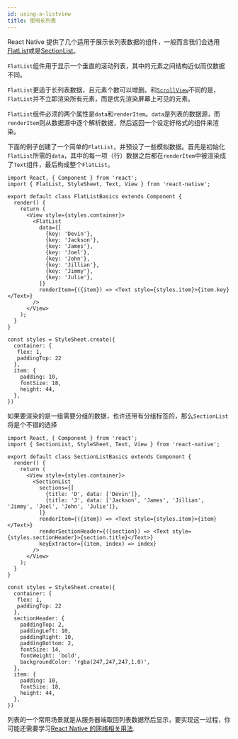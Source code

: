 ```yaml
---
id: using-a-listview
title: 使用长列表
---
```


React Native 提供了几个适用于展示长列表数据的组件，一般而言我们会选用[FlatList](flatlist.md)或是[SectionList](sectionlist.md)。

`FlatList`组件用于显示一个垂直的滚动列表，其中的元素之间结构近似而仅数据不同。

`FlatList`更适于长列表数据，且元素个数可以增删。和[`ScrollView`](using-a-scrollview.md)不同的是，`FlatList`并不立即渲染所有元素，而是优先渲染屏幕上可见的元素。

`FlatList`组件必须的两个属性是`data`和`renderItem`。`data`是列表的数据源，而`renderItem`则从数据源中逐个解析数据，然后返回一个设定好格式的组件来渲染。

下面的例子创建了一个简单的`FlatList`，并预设了一些模拟数据。首先是初始化`FlatList`所需的`data`，其中的每一项（行）数据之后都在`renderItem`中被渲染成了`Text`组件，最后构成整个`FlatList`。

```SnackPlayer name=FlatList%20Basics
import React, { Component } from 'react';
import { FlatList, StyleSheet, Text, View } from 'react-native';

export default class FlatListBasics extends Component {
  render() {
    return (
      <View style={styles.container}>
        <FlatList
          data={[
            {key: 'Devin'},
            {key: 'Jackson'},
            {key: 'James'},
            {key: 'Joel'},
            {key: 'John'},
            {key: 'Jillian'},
            {key: 'Jimmy'},
            {key: 'Julie'},
          ]}
          renderItem={({item}) => <Text style={styles.item}>{item.key}</Text>}
        />
      </View>
    );
  }
}

const styles = StyleSheet.create({
  container: {
   flex: 1,
   paddingTop: 22
  },
  item: {
    padding: 10,
    fontSize: 18,
    height: 44,
  },
})
```

如果要渲染的是一组需要分组的数据，也许还带有分组标签的，那么`SectionList`将是个不错的选择

```SnackPlayer name=SectionList%20Basics
import React, { Component } from 'react';
import { SectionList, StyleSheet, Text, View } from 'react-native';

export default class SectionListBasics extends Component {
  render() {
    return (
      <View style={styles.container}>
        <SectionList
          sections={[
            {title: 'D', data: ['Devin']},
            {title: 'J', data: ['Jackson', 'James', 'Jillian', 'Jimmy', 'Joel', 'John', 'Julie']},
          ]}
          renderItem={({item}) => <Text style={styles.item}>{item}</Text>}
          renderSectionHeader={({section}) => <Text style={styles.sectionHeader}>{section.title}</Text>}
          keyExtractor={(item, index) => index}
        />
      </View>
    );
  }
}

const styles = StyleSheet.create({
  container: {
   flex: 1,
   paddingTop: 22
  },
  sectionHeader: {
    paddingTop: 2,
    paddingLeft: 10,
    paddingRight: 10,
    paddingBottom: 2,
    fontSize: 14,
    fontWeight: 'bold',
    backgroundColor: 'rgba(247,247,247,1.0)',
  },
  item: {
    padding: 10,
    fontSize: 18,
    height: 44,
  },
})
```

列表的一个常用场景就是从服务器端取回列表数据然后显示，要实现这一过程，你可能还需要学习[React Native 的网络相关用法](network.md).
